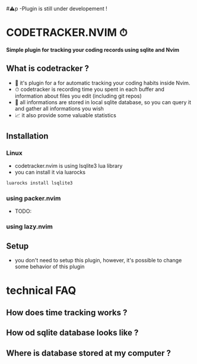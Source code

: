 #⚠️p
-Plugin is still under developement !

# CODETRACKER.NVIM ⏱

#### Simple plugin for tracking your coding records using sqlite and Nvim 

## What is codetracker ?
- 🤖 it's plugin for a for automatic tracking your coding habits inside Nvim.
- ⏱ codetracker is recording time you spent in each buffer and information about files you edit (including git repos)
- 📓 all informations are stored in local sqlite database, so you can query it and gather all informations you wish
- 📈 it also provide some valuable statistics 

## Installation

### Linux
- codetracker.nvim is using lsqlite3 lua library
- you can install it via luarocks
```bash
luarocks install lsqlite3
```


### using packer.nvim
- TODO:

### using lazy.nvim

## Setup
- you don't need to setup this plugin, however, it's possible to change some behavior of this plugin


# technical FAQ

## How does time tracking works ?

## How od sqlite database looks like ?

## Where is database stored at my computer ?

